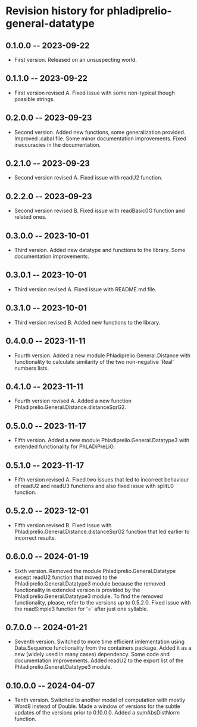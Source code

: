 # Revision history for phladiprelio-general-datatype

## 0.1.0.0 -- 2023-09-22

* First version. Released on an unsuspecting world.

## 0.1.1.0 -- 2023-09-22

* First version revised A. Fixed issue with some non-typical though possible strings.

## 0.2.0.0 -- 2023-09-23

* Second version. Added new functions, some generalization provided. Improved .cabal file. 
Some minor documentation improvements. Fixed inaccuracies in the documentation.

## 0.2.1.0 -- 2023-09-23

* Second version revised A. Fixed issue with readU2 function.

## 0.2.2.0 -- 2023-09-23

* Second version revised B. Fixed issue with readBasic0G function and related ones.

## 0.3.0.0 -- 2023-10-01

* Third version. Added new datatype and functions to the library. Some documentation improvements.

## 0.3.0.1 -- 2023-10-01

* Third version revised A. Fixed issue with README.md file.

## 0.3.1.0 -- 2023-10-01

* Third version revised B. Added new functions to the library.

## 0.4.0.0 -- 2023-11-11

* Fourth version. Added a new module Phladiprelio.General.Distance with functionality to calculate
  similarity of the two non-negative 'Real' numbers lists.

## 0.4.1.0 -- 2023-11-11

* Fourth version revised A. Added a new function Phladiprelio.General.Distance.distanceSqrG2.

## 0.5.0.0 -- 2023-11-17

* Fifth version. Added a new module Phladiprelio.General.Datatype3 with extended functionality for
  PhLADiPreLiO.

 ## 0.5.1.0 -- 2023-11-17

* Fifth version revised A. Fixed two issues that led to incorrect behaviour of readU2 and readU3
  functions and also fixed issue with splitL0 function.

## 0.5.2.0 -- 2023-12-01

* Fifth version revised B. Fixed issue with Phladiprelio.General.Distance.distanceSqrG2 function
  that led earlier to incorrect results.

## 0.6.0.0 -- 2024-01-19

* Sixth version. Removed the module Phladiprelio.General.Datatype except readU2 function that moved to the Phladiprelio.General.Datatype3 module because the removed functionality in extended version is provided by the Phladiprelio.General.Datatype3 module. To find the removed functionality, please, refer to the versions up to 0.5.2.0. Fixed issue with the readSimple3 function for '=' after just one syllable. 

## 0.7.0.0 -- 2024-01-21

* Seventh version. Switched to more time efficient imlementation using Data.Sequence functionality from the containers package. Added it as a new (widely used in many cases) dependency. Some code and documentation improvements. Added readU2 to the export list of the Phladiprelio.General.Datatype3 module.

## 0.10.0.0 -- 2024-04-07

* Tenth version. Switched to another model of computation with mostly Word8 instead of Double. Made a window of versions for the subtle updates of the versions prior to 0.10.0.0. Added a sumAbsDistNorm function.

